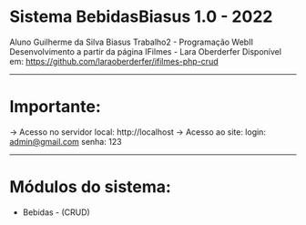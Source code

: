 # Sistema BebidasBiasus 1.0 - 2022

Aluno Guilherme da Silva Biasus
Trabalho2 - Programação WebII
Desenvolvimento a partir da página IFilmes - Lara Oberderfer
Disponível em: https://github.com/laraoberderfer/ifilmes-php-crud

---

# Importante:

-> Acesso no servidor local: http://localhost
-> Acesso ao site:
login: admin@gmail.com
senha: 123

---

# Módulos do sistema:

- Bebidas - (CRUD)
